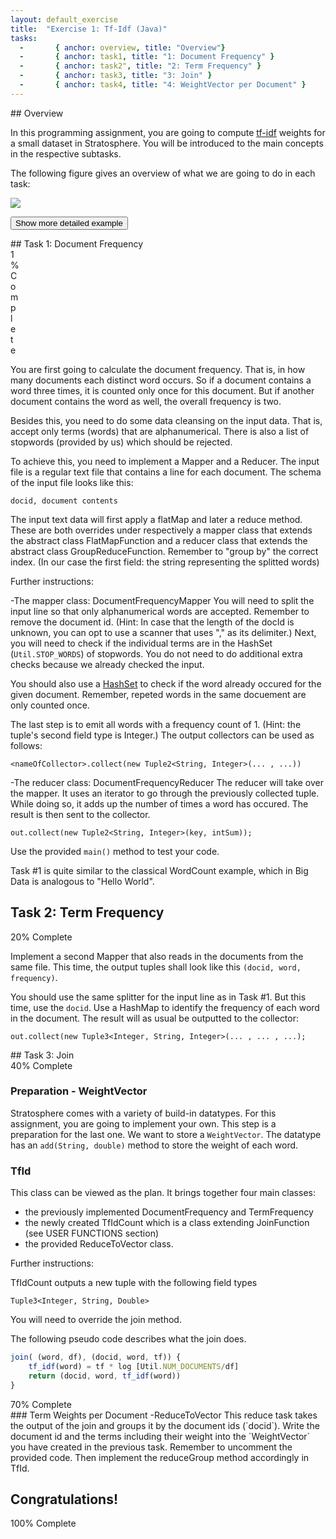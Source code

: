 ```yaml
---
layout:	default_exercise
title:  "Exercise 1: Tf-Idf (Java)"
tasks: 
  -       { anchor: overview, title: "Overview"}
  -       { anchor: task1, title: "1: Document Frequency" }
  -       { anchor: task2", title: "2: Term Frequency" }
  -       { anchor: task3, title: "3: Join" }
  -       { anchor: task4, title: "4: WeightVector per Document" }
---
```


<section id="overview">
## Overview

In this programming assignment, you are going to compute [tf-idf](http://en.wikipedia.org/wiki/Tf%E2%80%93idf) weights for a small dataset in Stratosphere. You will be introduced to the main concepts in the respective subtasks.

The following figure gives an overview of what we are going to do in each task:

<img src="plan.svg" onerror="this.onerror=null; this.src='plan.svg'" class="img-rounded">


<button class="btn btn-primary" id="show-plan-example">Show more detailed example</button>

<img id="plan-example" style="display:none;" src="plan-example.svg" onerror="this.onerror=null; this.src='plan-example.svg'" class="img-rounded">

</section>

<section id="task1">
## Task 1: Document Frequency
<div class="progress">
  <div class="progress-bar" role="progressbar" aria-valuenow="60" aria-valuemin="0" aria-valuemax="100" style="width: 1%;">
    <span class="sr-only">1% Complete</span>
  </div>
</div>

You are first going to calculate the document frequency. That is, in how many documents each distinct word occurs.
So if a document contains a word three times, it is counted only once for this document. But if another document contains the word as well, the overall frequency is two.

Besides this, you need to do some data cleansing on the input data. That is, accept only terms (words) that are alphanumerical. There is also a list of stopwords (provided by us) which should be rejected.

To achieve this, you need to implement a Mapper and a Reducer. The input file is a regular text file that contains a line for each document.
The schema of the input file looks like this:
```
docid, document contents
```
The input text data will first apply a flatMap and later a reduce method. These are both overrides under respectively a mapper class that extends the abstract class FlatMapFunction and a reducer class that extends the abstract class GroupReduceFunction.
Remember to "group by" the correct index. (In our case the first field: the string representing the splitted words)

Further instructions: 

-The mapper class: DocumentFrequencyMapper
You will need to split the input line so that only alphanumerical words are accepted. Remember to remove the document id. (Hint: In case that the length of the docId is unknown, you can opt to use a scanner that uses "," as its delimiter.)
Next, you will need to check if the individual terms are in the HashSet (`Util.STOP_WORDS`) of stopwords. You do not need to do additional extra checks because we already checked the input.

You should also use a [HashSet](http://docs.oracle.com/javase/7/docs/api/java/util/HashSet.html) to check if the word already occured for the given document. Remember, repeted words in the same docuement are only counted once.

The last step is to emit all words with a frequency count of 1. (Hint: the tuple's second field type is Integer.) The output collectors can be used as follows: 
```
<nameOfCollector>.collect(new Tuple2<String, Integer>(... , ...))
```
-The reducer class: DocumentFrequencyReducer
The reducer will take over the mapper. It uses an iterator to go through the previously collected tuple. While doing so, it adds up the number of times a word has occured.
The result is then sent to the collector.
```
out.collect(new Tuple2<String, Integer>(key, intSum));
```

Use the provided `main()` method to test your code.

Task #1 is quite similar to the classical WordCount example, which in Big Data is analogous to "Hello World".
</section>

<a name="task2"></a>
<h2 class="page-header">Task 2: Term Frequency</h2>
<div class="progress">
  <div class="progress-bar" role="progressbar" aria-valuenow="60" aria-valuemin="0" aria-valuemax="100" style="width: 20%;">
    <span class="sr-only">20% Complete</span>
  </div>
</div>

Implement a second Mapper that also reads in the documents from the same file. 
This time, the output tuples shall look like this `(docid, word, frequency)`.

You should use the same splitter for the input line as in Task #1. But this time, use the `docid`. 
Use a HashMap to identify the frequency of each word in the document.
The result will as usual be outputted to the collector:
```
out.collect(new Tuple3<Integer, String, Integer>(... , ... , ...);
```

<section id="task3">
## Task 3: Join

<div class="progress">
  <div class="progress-bar" role="progressbar" aria-valuenow="60" aria-valuemin="0" aria-valuemax="100" style="width: 40%;">
    <span class="sr-only">40% Complete</span>
  </div>
</div>

### Preparation - WeightVector

Stratosphere comes with a variety of build-in datatypes. For this assignment, you are going to implement your own. This step is a preparation for the last one. We want to store a `WeightVector`.
The datatype has an `add(String, double)` method to store the weight of each word.

### TfId

This class can be viewed as the plan. It brings together four main classes:
- the previously implemented DocumentFrequency and TermFrequency
- the newly created TfIdCount which is a class extending JoinFunction (see USER FUNCTIONS section)
- the provided ReduceToVector class.

Further instructions:

TfIdCount outputs a new tuple with the following field types
```
Tuple3<Integer, String, Double>
```
You will need to override the join method.

The following pseudo code describes what the join does.

```javascript
join( (word, df), (docid, word, tf)) {
	tf_idf(word) = tf * log [Util.NUM_DOCUMENTS/df]
	return (docid, word, tf_idf(word))
}
```
</section>

<div class="progress">
  <div class="progress-bar" role="progressbar" aria-valuenow="60" aria-valuemin="0" aria-valuemax="100" style="width: 70%;">
    <span class="sr-only">70% Complete</span>
  </div>
</div>

<section id="task4">
### Term Weights per Document
-ReduceToVector
This reduce task takes the output of the join and groups it by the document ids (`docid`).
Write the document id and the terms including their weight into the `WeightVector` you have created in the previous task.
Remember to uncomment the provided code.
Then implement the reduceGroup method accordingly in TfId.
</section>

## Congratulations!

<div class="progress">
  <div class="progress-bar progress-bar-success" role="progressbar" aria-valuenow="60" aria-valuemin="0" aria-valuemax="100" style="width: 100%;">
    <span class="sr-only">100% Complete</span>
  </div>
</div>
